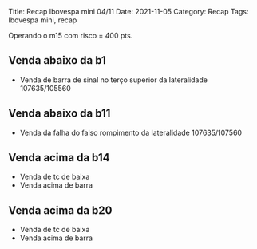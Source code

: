 Title: Recap Ibovespa mini 04/11
Date: 2021-11-05
Category: Recap
Tags: Ibovespa mini, recap

Operando o m15 com risco = 400 pts.  
  
## Venda abaixo da b1
  * Venda de barra de sinal no terço superior da lateralidade 107635/105560
  
## Venda abaixo da b11
  * Venda da falha do falso rompimento da lateralidade 107635/107560
  
## Venda acima da b14
* Venda de tc de baixa
* Venda acima de barra

## Venda acima da b20
* Venda de tc de baixa
* Venda acima de barra
